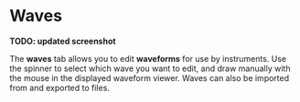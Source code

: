 # Waves

**TODO: updated screenshot**

The **waves** tab allows you to edit **waveforms** for use by instruments.
Use the spinner to select which wave you want to edit, and draw manually with the mouse in the displayed waveform viewer.
Waves can also be imported from and exported to files.
